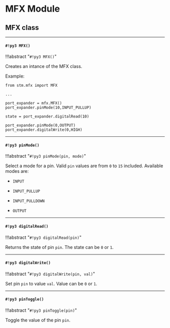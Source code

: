 # MFX Module

## MFX class


---
#### `#!py3 MFX()`

!!!abstract "`#!py3 MFX()`"

Creates an intance of the MFX class.

Example:

```
from stm.mfx import MFX

...

port_expander = mfx.MFX()
port_expander.pinMode(10,INPUT_PULLUP)

state = port_expander.digitalRead(10)

port_expander.pinMode(0,OUTPUT)
port_expander.digitalWrite(0,HIGH)
```


---
#### `#!py3 pinMode()`

!!!abstract "`#!py3 pinMode(pin, mode)`"

Select a mode for a pin.
Valid ```pin``` values are from `0` to `15` included.
Available modes are:


* `INPUT`


* `INPUT_PULLUP`


* `INPUT_PULLDOWN`


* `OUTPUT`


---
#### `#!py3 digitalRead()`

!!!abstract "`#!py3 digitalRead(pin)`"

Returns the state of pin ```pin```. The state can be `0` or `1`.


---
#### `#!py3 digitalWrite()`

!!!abstract "`#!py3 digitalWrite(pin, val)`"

Set pin ```pin``` to value ```val```. Value can be `0` or `1`.


---
#### `#!py3 pinToggle()`

!!!abstract "`#!py3 pinToggle(pin)`"

Toggle the value of the pin ```pin```.
